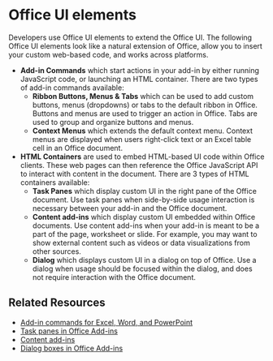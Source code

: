 # Office UI elements

Developers use Office UI elements to extend the Office UI. The following Office UI elements look like a natural extension of Office, allow you to insert your custom web-based code, and works across platforms.

* __Add-in Commands__ which start actions in your add-in by either running JavaScript code, or launching an HTML container. There are two types of add-in commands available:
  * __Ribbon Buttons, Menus & Tabs__ which can be used to add custom buttons, menus (dropdowns) or tabs to the default ribbon in Office. Buttons and menus are used to trigger an action in Office. Tabs are used to group and organize buttons and menus. 
  * __Context Menus__ which extends the default context menu. Context menus are displayed when users right-click text or an Excel table cell in an Office document. 
* __HTML Containers__ are used to embed HTML-based UI code within Office clients. These web pages can then reference the Office JavaScript API to interact with content in the document. There are 3 types of HTML containers available:
  * __Task Panes__ which display custom UI in the right pane of the Office document. Use task panes when side-by-side usage interaction is necessary between your add-in and the Office document. 
  * __Content add-ins__ which display custom UI embedded within Office documents. Use content add-ins when your add-in is meant to be a part of the page, worksheet or slide. For example, you may want to show external content such as videos or data visualizations from other sources. 
  *  __Dialog__ which displays custom UI in a dialog on top of Office. Use a dialog when usage should be focused within the dialog, and does not require interaction with the Office document.

## Related Resources

- [Add-in commands for Excel, Word, and PowerPoint](add-in-commands.md)
- [Task panes in Office Add-ins](task-pane-add-ins.md)
- [Content add-ins](content-add-ins.md)
- [Dialog boxes in Office Add-ins](dialog-boxes.md)